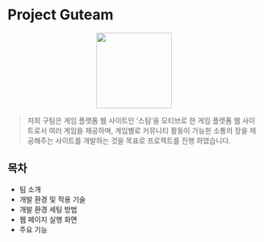 # Project Guteam
<div align="center">
  <img src="https://github.com/DHKwak00/Guteam/assets/124860244/cadc12f2-b7ba-4171-89d8-852b5d13bb97" width="150px" hright="150px">
</div>
<p align="center">  
</p>


> 저희 구팀은 게임 플랫폼 웹 사이트인 ‘스팀’을 모티브로 한 게임 플랫폼 웹 사이트로서 여러 게임을 제공하며,
> 게임별로 커뮤니티 활동이 가능한 소통의 장을 제공해주는 사이트를 개발하는 것을 목표로
> 프로젝트를 진행 하였습니다.  

## 목차

* 팀 소개
* 개발 환경 및 적용 기술
* 개발 환경 세팅 방법
* 웹 페이지 실행 화면
* 주요 기능
